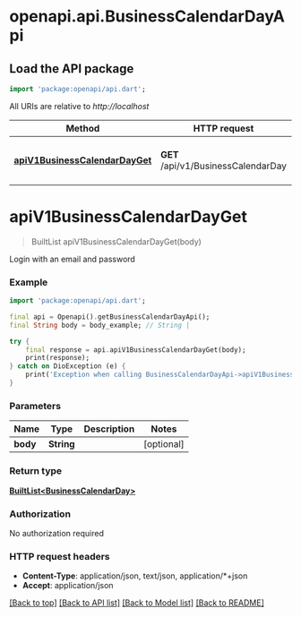 # openapi.api.BusinessCalendarDayApi

## Load the API package
```dart
import 'package:openapi/api.dart';
```

All URIs are relative to *http://localhost*

Method | HTTP request | Description
------------- | ------------- | -------------
[**apiV1BusinessCalendarDayGet**](BusinessCalendarDayApi.md#apiv1businesscalendardayget) | **GET** /api/v1/BusinessCalendarDay | Login with an email and password


# **apiV1BusinessCalendarDayGet**
> BuiltList<BusinessCalendarDay> apiV1BusinessCalendarDayGet(body)

Login with an email and password

### Example
```dart
import 'package:openapi/api.dart';

final api = Openapi().getBusinessCalendarDayApi();
final String body = body_example; // String | 

try {
    final response = api.apiV1BusinessCalendarDayGet(body);
    print(response);
} catch on DioException (e) {
    print('Exception when calling BusinessCalendarDayApi->apiV1BusinessCalendarDayGet: $e\n');
}
```

### Parameters

Name | Type | Description  | Notes
------------- | ------------- | ------------- | -------------
 **body** | **String**|  | [optional] 

### Return type

[**BuiltList&lt;BusinessCalendarDay&gt;**](BusinessCalendarDay.md)

### Authorization

No authorization required

### HTTP request headers

 - **Content-Type**: application/json, text/json, application/*+json
 - **Accept**: application/json

[[Back to top]](#) [[Back to API list]](../README.md#documentation-for-api-endpoints) [[Back to Model list]](../README.md#documentation-for-models) [[Back to README]](../README.md)

